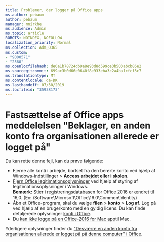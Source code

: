 ```yaml
---
title: Problemer, der logger på Office apps
ms.author: pebaum
author: pebaum
manager: mnirkhe
ms.audience: Admin
ms.topic: article
ROBOTS: NOINDEX, NOFOLLOW
localization_priority: Normal
ms.collection: Adm_O365
ms.custom:
- "9000571"
- "2560"
ms.openlocfilehash: de0a1b78724db9a8e93d8d599ce3b503abcb86e2
ms.sourcegitcommit: 699ac3b0d66e0640f8e933eba3c2a4ba1cfcf3c7
ms.translationtype: MT
ms.contentlocale: da-DK
ms.lasthandoff: 07/30/2019
ms.locfileid: "35938173"
---
```

# <a name="fixing-the-office-apps-sorry-another-account-from-your-organization-is-already-signed-in-message"></a>Fastsættelse af Office apps meddelelsen "Beklager, en anden konto fra organisationen allerede er logget på"

Du kan rette denne fejl, kan du prøve følgende:

- Fjerne alle konti i arbejde, bortset fra den berørte konto ved hjælp af Windows-indstillinger > **Access arbejdet eller i skolen**.
- [Fjern Office legitimationsoplysninger](https://docs.microsoft.com/office/troubleshoot/error-messages/another-account-already-signed-in#step-3-clear-cached-credentials-on-the-computer) ved hjælp af styring af legitimationsoplysninger i Windows.<br/>
    **Bemærk:** Stier i registreringsdatabasen for Office 2016 er ændret til 16,0. (Ex: \Software\Microsoft\Office\16.0\Common\Identity\)
- Åbn et Office-program, skal du vælge **filen** > **konto** > **Log af**. Log på ved hjælp af en brugerkonto med en gyldig licens. Du kan finde detaljerede oplysninger [konti i Office](https://support.office.com/article/accounts-in-office-628ea040-f265-49de-b986-be09c3ebf8a9).
- Du [kan ikke logge på en Office-2016 for Mac app](https://docs.microsoft.com/office365/troubleshoot/authentication/sign-in-to-office-2016-for-mac-fail)til Mac.

Yderligere oplysninger finder du ["Desværre en anden konto fra organisationen allerede er logget på på denne computer" i Office](https://docs.microsoft.com/office/troubleshoot/error-messages/another-account-already-signed-in).